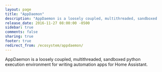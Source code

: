 ```yaml
---
layout: page
title: "AppDaemon"
description: "AppDaemon is a loosely coupled, multithreaded, sandboxed Python execution environment for writing automation apps for Home Assistant"
release_date: 2016-11-27 08:00:00 -0500
sidebar: true
comments: false
sharing: true
footer: true
redirect_from: /ecosystem/appdaemon/
---
```


AppDaemon is a loosely coupled, multithreaded, sandboxed python execution environment for writing automation apps for Home Assistant.

